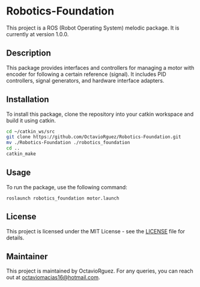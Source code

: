 # Robotics-Foundation

This project is a ROS (Robot Operating System) melodic package. It is currently at version 1.0.0.

## Description

This package provides interfaces and controllers for managing a motor with encoder for following a certain reference (signal). It includes PID controllers, signal generators, and hardware interface adapters.

## Installation

To install this package, clone the repository into your catkin workspace and build it using catkin.

```bash
cd ~/catkin_ws/src
git clone https://github.com/OctavioRguez/Robotics-Foundation.git
mv ./Robotics-Foundation ./robotics_foundation
cd ..
catkin_make
```

## Usage
To run the package, use the following command:
```
roslaunch robotics_foundation motor.launch
```

## License
This project is licensed under the MIT License - see the [LICENSE](LICENSE) file for details.


## Maintainer
This project is maintained by OctavioRguez. For any queries, you can reach out at octaviomacias16@hotmail.com.
